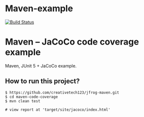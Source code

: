 # Maven-example
[![Build Status](http://ec2-52-87-226-110.compute-1.amazonaws.com:8080/buildStatus/icon?job=jfrog-maven)](http://ec2-52-87-226-110.compute-1.amazonaws.com:8080/job/jfrog-maven/)


# Maven – JaCoCo code coverage example
Maven, JUnit 5 + JaCoCo example.

## How to run this project?
```
$ https://github.com/creativetech123/jfrog-maven.git
$ cd maven-code-coverage
$ mvn clean test

# view report at 'target/site/jacoco/index.html'
```
